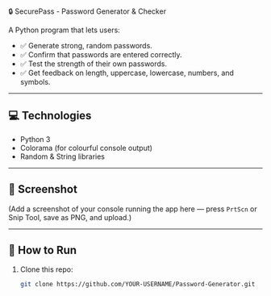 🔒 SecurePass - Password Generator & Checker

A Python program that lets users:

- ✅ Generate strong, random passwords.
- ✅ Confirm that passwords are entered correctly.
- ✅ Test the strength of their own passwords.
- ✅ Get feedback on length, uppercase, lowercase, numbers, and symbols.

---

## 💻 Technologies
- Python 3
- Colorama (for colourful console output)
- Random & String libraries

---

## 📸 Screenshot
(Add a screenshot of your console running the app here — press `PrtScn` or Snip Tool, save as PNG, and upload.)

---

## 🚀 How to Run
1. Clone this repo:
   ```bash
   git clone https://github.com/YOUR-USERNAME/Password-Generator.git
